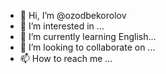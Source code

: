 - 👋 Hi, I’m @ozodbekorolov
- 👀 I’m interested in ...
- 🌱 I’m currently learning English...
- 💞️ I’m looking to collaborate on ...
- 📫 How to reach me ...

<!---
ozodbekorolov23/ozodbekorolov23 is a ✨ special ✨ repository because its `README.md` (this file) appears on your GitHub profile.
You can click the Preview link to take a look at your changes.
--->
